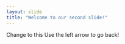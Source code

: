 ```yaml
---
layout: slide
title: "Welcome to our second slide!"
---
```

Change to this
Use the left arrow to go back!
